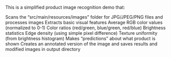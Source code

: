 This is a simplified product image recognition demo that:

Scans the “src/main/resources/images” folder for JPG/JPEG/PNG files and processes images
Extracts basic visual features
Average RGB color values (normalized to 0-1)
Color ratios (red/green, blue/green, red/blue)
Brightness statistics
Edge density (using simple pixel difference)
Texture uniformity (from brightness histogram)
Makes “predictions” about what product is shown
Creates an annotated version of the image and saves results and modified images in output directory